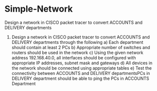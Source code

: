 # Simple-Network
Design a network in CISCO packet tracer to convert ACCOUNTS and DELIVERY departments 


1.	Design a network in CISCO packet tracer to convert ACCOUNTS and DELIVERY departments through the following
a)	Each department should contain at least 2 PCs
b)	Appropriate number of switches and routers should be used in the network
c)	Using the given network address 192.168.40.0, all interfaces should be configured with appropriate IP addresses, subnet mask and gateways
d)	All devices in the network should be connected using appropriate tables
e)	Test the connectivity between ACCOUNTS and DELIVERY departmentsPCs in DELIVERY department should be able to ping the PCs in ACCOUNTS Department
